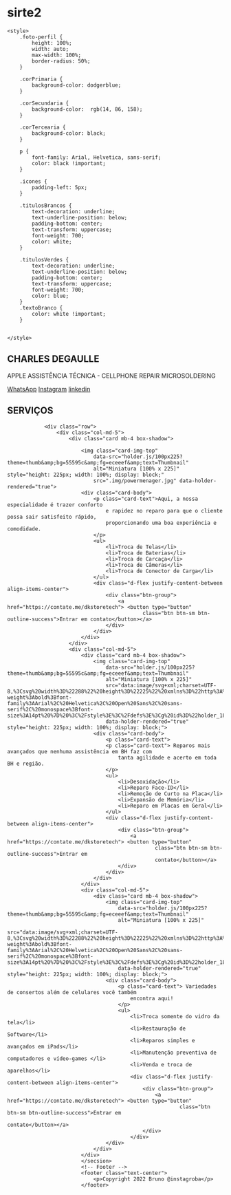 # sirte2<!DOCTYPE html>
<html lang="pt-br">

<head>
    <meta charset="UTF-8"> 
    <meta http-equiv="X-UA-Compatible" content="IE=edge">
    <meta name="viewport" content="width=device-width, initial-scale=1.0">
    <link rel="stylesheet" href="style.css">
    <title>DK Tech</title>
    <link rel="stylesheet" href="https://cdn.jsdelivr.net/npm/bootstrap@4.0.0/dist/css/bootstrap.min.css"
        integrity="sha384-Gn5384xqQ1aoWXA+058RXPxPg6fy4IWvTNh0E263XmFcJlSAwiGgFAW/dAiS6JXm" crossorigin="anonymous">
    <script src="https://cdn.jsdelivr.net/npm/bootstrap@4.0.0/dist/js/bootstrap.min.js"
        integrity="sha384-JZR6Spejh4U02d8jOt6vLEHfe/JQGiRRSQQxSfFWpi1MquVdAyjUar5+76PVCmYl"
        crossorigin="anonymous"></script>
    <script src="https://code.jquery.com/jquery-3.2.1.slim.min.js"
        integrity="sha384-KJ3o2DKtIkvYIK3UENzmM7KCkRr/rE9/Qpg6aAZGJwFDMVNA/GpGFF93hXpG5KkN"
        crossorigin="anonymous"></script>
    <script src="https://cdn.jsdelivr.net/npm/popper.js@1.12.9/dist/umd/popper.min.js"
        integrity="sha384-ApNbgh9B+Y1QKtv3Rn7W3mgPxhU9K/ScQsAP7hUibX39j7fakFPskvXusvfa0b4Q"
        crossorigin="anonymous"></script>
    <script src="https://kit.fontawesome.com/.js" crossorigin="anonymous"></script>

    <style>
        .foto-perfil {
            height: 100%;
            width: auto;
            max-width: 100%;
            border-radius: 50%;
        }

        .corPrimaria {
            background-color: dodgerblue;
        }

        .corSecundaria {
            background-color:  rgb(14, 86, 158);
        }

        .corTercearia {
            background-color: black;
        }

        p {
            font-family: Arial, Helvetica, sans-serif;
            color: black !important;
        }

        .icones {
            padding-left: 5px;
        }

        .titulosBrancos {
            text-decoration: underline;
            text-underline-position: below;
            padding-bottom: center;
            text-transform: uppercase;
            font-weight: 700;
            color: white;
        }

        .titulosVerdes {
            text-decoration: underline;
            text-underline-position: below;
            padding-bottom: center;
            text-transform: uppercase;
            font-weight: 700;
            color: blue;
        }
        .textoBranco {
            color: white !important;
        }


    </style>
</head>

<body>
    <section class="jumbotron text-center corSecundaria">
        <div class="container">
            <h2 class="jumbotron-heading textoBranco"><img class="foto-perfil" src="./img/img1.jpg" alt="" class="jumbotron-heading">CHARLES DEGAULLE</h2>
            <p class="lead text-muted textoBranco">APPLE ASSISTÊNCIA TÉCNICA - CELLPHONE REPAIR MICROSOLDERING</p>
            <p>
                <a href="https://contate.me/dkstoretech" class="btn btn-dark my-2">WhatsApp</a>
                <a href="https://www.instagram.com/dkstoretech/" class="btn btn-dark my-2">Instagram</a>
                <a href="https://www.linkedin.com/in/charles-degaulle-coelho-soalheiro-b7b245109/"
                    class="btn btn-dark my-2">linkedin</a>
            </p>
        </div>
    </section>
    <section class="jumbotron text-center corTercearia">
        <div class="album py-5 bg-light">
            <div class="container">
                <h2 class="jumbotron heading text-center corPrimaria titulosBrancos">SERVIÇOS</h2>

                <div class="row">
                    <div class="col-md-5">
                        <div class="card mb-4 box-shadow">
                            
                            <img class="card-img-top"
                                data-src="holder.js/100px225?theme=thumb&amp;bg=55595c&amp;fg=eceeef&amp;text=Thumbnail"
                                alt="Miniatura [100% x 225]" style="height: 225px; width: 100%; display: block;"
                                src=".img/powermenager.jpg" data-holder-rendered="true">
                            <div class="card-body">
                                <p class="card-text">Aqui, a nossa especialidade é trazer conforto
                                    e rapidez no reparo para que o cliente possa sair satisfeito rápido,
                                    proporcionando uma boa experiência e comodidade.
                                </p>
                                <ul>
                                    <li>Troca de Telas</li>
                                    <li>Troca de Baterias</li>
                                    <li>Troca de Carcaça</li>
                                    <li>Troca de Câmeras</li>
                                    <li>Troca de Conector de Carga</li>
                                </ul>
                                <div class="d-flex justify-content-between align-items-center">
                                    <div class="btn-group">
                                        <a href="https://contate.me/dkstoretech"> <button type="button"
                                                class="btn btn-sm btn-outline-success">Entrar em contato</button></a>
                                    </div>
                                </div>
                            </div>
                        </div>
                        <div class="col-md-5">
                            <div class="card mb-4 box-shadow">
                                <img class="card-img-top"
                                    data-src="holder.js/100px225?theme=thumb&amp;bg=55595c&amp;fg=eceeef&amp;text=Thumbnail"
                                    alt="Miniatura [100% x 225]"
                                    src="data:image/svg+xml;charset=UTF-8,%3Csvg%20width%3D%22288%22%20height%3D%22225%22%20xmlns%3D%22http%3A%2F%2Fwww.w3.org%2F2000%2Fsvg%22%20viewBox%3D%220%200%20288%20225%22%20preserveAspectRatio%3D%22none%22%3E%3Cdefs%3E%3Cstyle%20type%3D%22text%2Fcss%22%3E%23holder_182c8b64bd0%20text%20%7B%20fill%3A%23eceeef%3Bfont-weight%3Abold%3Bfont-family%3AArial%2C%20Helvetica%2C%20Open%20Sans%2C%20sans-serif%2C%20monospace%3Bfont-size%3A14pt%20%7D%20%3C%2Fstyle%3E%3C%2Fdefs%3E%3Cg%20id%3D%22holder_182c8b64bd0%22%3E%3Crect%20width%3D%22288%22%20height%3D%22225%22%20fill%3D%22%2355595c%22%3E%3C%2Frect%3E%3Cg%3E%3Ctext%20x%3D%2296.828125%22%20y%3D%22118.8%22%3EThumbnail%3C%2Ftext%3E%3C%2Fg%3E%3C%2Fg%3E%3C%2Fsvg%3E"
                                    data-holder-rendered="true" style="height: 225px; width: 100%; display: block;">
                                <div class="card-body">
                                    <p class="card-text">
                                    <p class="card-text"> Reparos mais avançados que nenhuma assistência em BH faz com
                                        tanta agilidade e acerto em toda BH e região.
                                    </p>
                                    <ul>
                                        <li>Desoxidação</li>
                                        <li>Reparo Face-ID</li>
                                        <li>Remoção de Curto na Placa</li>
                                        <li>Expansão de Memória</li>
                                        <li>Reparo em Placas em Geral</li>
                                    </ul>
                                    <div class="d-flex justify-content-between align-items-center">
                                        <div class="btn-group">
                                            <a href="https://contate.me/dkstoretech"> <button type="button"
                                                    class="btn btn-sm btn-outline-success">Entrar em
                                                    contato</button></a>
                                        </div>
                                    </div>
                                </div>
                            </div>
                            <div class="col-md-5">
                                <div class="card mb-4 box-shadow">
                                    <img class="card-img-top"
                                        data-src="holder.js/100px225?theme=thumb&amp;bg=55595c&amp;fg=eceeef&amp;text=Thumbnail"
                                        alt="Miniatura [100% x 225]"
                                        src="data:image/svg+xml;charset=UTF-8,%3Csvg%20width%3D%22288%22%20height%3D%22225%22%20xmlns%3D%22http%3A%2F%2Fwww.w3.org%2F2000%2Fsvg%22%20viewBox%3D%220%200%20288%20225%22%20preserveAspectRatio%3D%22none%22%3E%3Cdefs%3E%3Cstyle%20type%3D%22text%2Fcss%22%3E%23holder_182c8b64bd3%20text%20%7B%20fill%3A%23eceeef%3Bfont-weight%3Abold%3Bfont-family%3AArial%2C%20Helvetica%2C%20Open%20Sans%2C%20sans-serif%2C%20monospace%3Bfont-size%3A14pt%20%7D%20%3C%2Fstyle%3E%3C%2Fdefs%3E%3Cg%20id%3D%22holder_182c8b64bd3%22%3E%3Crect%20width%3D%22288%22%20height%3D%22225%22%20fill%3D%22%2355595c%22%3E%3C%2Frect%3E%3Cg%3E%3Ctext%20x%3D%2296.828125%22%20y%3D%22118.8%22%3EThumbnail%3C%2Ftext%3E%3C%2Fg%3E%3C%2Fg%3E%3C%2Fsvg%3E"
                                        data-holder-rendered="true" style="height: 225px; width: 100%; display: block;">
                                    <div class="card-body">
                                        <p class="card-text"> Variedades de consertos além de celulares você também
                                            encontra aqui!
                                        </p>
                                        <ul>
                                            <li>Troca somente do vidro da tela</li>
                                            <li>Restauração de Software</li>
                                            <li>Reparos simples e avançados em iPads</li>
                                            <li>Manutenção preventiva de computadores e vídeo-games </li>
                                            <li>Venda e troca de aparelhos</li>
                                            <div class="d-flex justify-content-between align-items-center">
                                                <div class="btn-group">
                                                    <a href="https://contate.me/dkstoretech"> <button type="button"
                                                            class="btn btn-sm btn-outline-success">Entrar em
                                                            contato</button></a>
                                                </div>
                                            </div>
                                    </div>
                                </div>
                            </div>
                            </secsion>
                            <!-- Footer -->
                            <footer class="text-center">
                                <p>Copyright 2022 Bruno @instagroba</p>
                            </footer>
</body>

</html>

